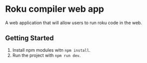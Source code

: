 # Roku compiler web app

A web application that will allow users to run roku code in the web.

## Getting Started

1. Install npm modules witn `npm install`.
2. Run the project with `npm run dev`.
